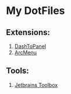 # My DotFiles

## Extensions:
1. [DashToPanel](https://extensions.gnome.org/extension/1160/dash-to-panel/)
2. [ArcMenu](https://extensions.gnome.org/extension/3628/arcmenu/)

## Tools:
1. [Jetbrains Toolbox](https://www.jetbrains.com/toolbox-app/)